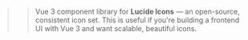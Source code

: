 >> Vue 3 component library for **Lucide Icons** — an open-source, consistent icon set. This is useful if you're building a frontend UI with Vue 3 and want scalable, beautiful icons.


